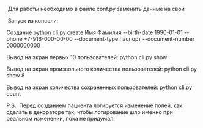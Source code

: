 Для работы необходимо в файле conf.py заменить данные на свои
 
 Запуск из консоли: 
 
Создание python cli.py create Имя Фамилия --birth-date 1990-01-01 --phone +7-916-000-00-00 --document-type паспорт --document-number 0000000000

Вывод на экран первых 10 пользователей: python cli.py show

Вывод на экран произвольного количества пользователей: python cli.py show 8

Вывод на экран количества сохраненных пользователей: python cli.py count

P.S.
 Перед созданием пациента логируется изменение полей, как сделать в декораторе так, чтобы логирование шло именно при реальном изменении, пока не придумал.
